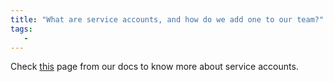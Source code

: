 ```yaml
---
title: "What are service accounts, and how do we add one to our team?"
tags:
   - 
---
```


Check [this](./general.md#what-is-a-service-account-and-why-is-it-useful) page from our docs to know more about service accounts.